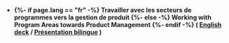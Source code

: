<!-- markdownlint-disable MD033 MD041 -->
<!-- cSpell:ignore Powerpoint -->

<!-- Presentations that are PowerPoint or otherwise files in the assets/files folder -->
<ul class="post-list">
    <li>
      <strong>
      {%- if page.lang == "fr" -%}
            Travailler avec les secteurs de programmes vers la gestion de produit
      {%- else -%}
            Working with Program Areas towards Product Management
      {%- endif -%}
         (
             <a target="_blank" href="{{ site.baseurl }}/assets/files/Presentation-IITB Product Management-Overview-EN.pptx">English deck</a> / <a target="_blank" href="{{ site.baseurl }}/assets/files/Presentation-IITB Product Management-Overview-BILINGUE.pptx">Présentation bilingue</a>
        )
      </strong>
    </li>
</ul>
